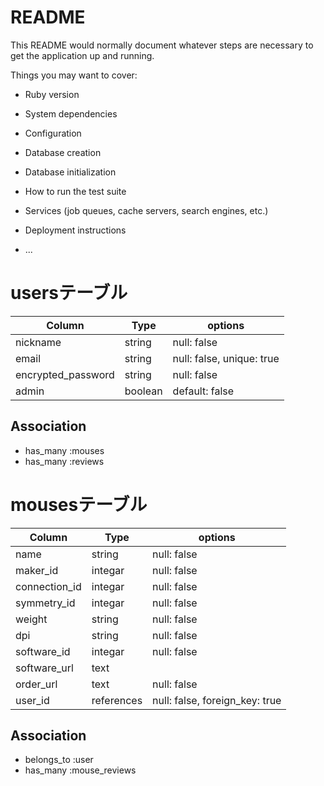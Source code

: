 # README

This README would normally document whatever steps are necessary to get the
application up and running.

Things you may want to cover:

* Ruby version

* System dependencies

* Configuration

* Database creation

* Database initialization

* How to run the test suite

* Services (job queues, cache servers, search engines, etc.)

* Deployment instructions

* ...

# usersテーブル
| Column             | Type    | options                   |
| ------------------ | ------- | ------------------------- |
| nickname           | string  | null: false               |
| email              | string  | null: false, unique: true |
| encrypted_password | string  | null: false               |
| admin              | boolean | default: false            |

## Association
- has_many :mouses
- has_many :reviews

# mousesテーブル
| Column             | Type        | options                        |
| -----------------  | ----------- | ------------------------------ |
| name               | string      | null: false                    |
| maker_id           | integar     | null: false                    |
| connection_id      | integar     | null: false                    |
| symmetry_id        | integar     | null: false                    |
| weight             | string      | null: false                    |
| dpi                | string      | null: false                    |
| software_id        | integar     | null: false                    |
| software_url       | text        |                                |
| order_url          | text        | null: false                    |
| user_id            | references  | null: false, foreign_key: true |

## Association
- belongs_to :user
- has_many :mouse_reviews